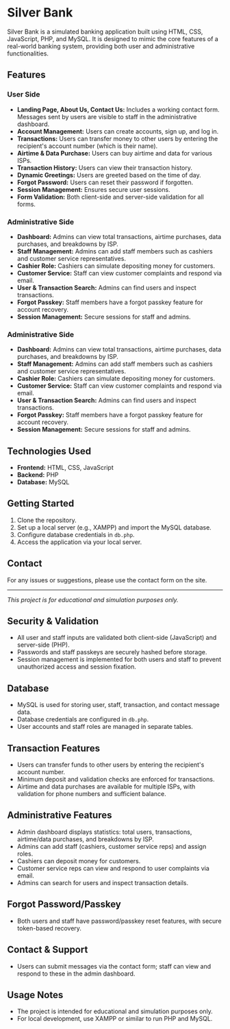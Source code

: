 # Silver Bank

Silver Bank is a simulated banking application built using HTML, CSS, JavaScript, PHP, and MySQL. It is designed to mimic the core features of a real-world banking system, providing both user and administrative functionalities.

## Features

### User Side
 - **Landing Page, About Us, Contact Us:** Includes a working contact form. Messages sent by users are visible to staff in the administrative dashboard.
 - **Account Management:** Users can create accounts, sign up, and log in.
 - **Transactions:** Users can transfer money to other users by entering the recipient's account number (which is their name).
 - **Airtime & Data Purchase:** Users can buy airtime and data for various ISPs.
 - **Transaction History:** Users can view their transaction history.
 - **Dynamic Greetings:** Users are greeted based on the time of day.
 - **Forgot Password:** Users can reset their password if forgotten.
 - **Session Management:** Ensures secure user sessions.
 - **Form Validation:** Both client-side and server-side validation for all forms.

### Administrative Side
- **Dashboard:** Admins can view total transactions, airtime purchases, data purchases, and breakdowns by ISP.
- **Staff Management:** Admins can add staff members such as cashiers and customer service representatives.
- **Cashier Role:** Cashiers can simulate depositing money for customers.
- **Customer Service:** Staff can view customer complaints and respond via email.
- **User & Transaction Search:** Admins can find users and inspect transactions.
- **Forgot Passkey:** Staff members have a forgot passkey feature for account recovery.
- **Session Management:** Secure sessions for staff and admins.
### Administrative Side
 - **Dashboard:** Admins can view total transactions, airtime purchases, data purchases, and breakdowns by ISP.
 - **Staff Management:** Admins can add staff members such as cashiers and customer service representatives.
 - **Cashier Role:** Cashiers can simulate depositing money for customers.
 - **Customer Service:** Staff can view customer complaints and respond via email.
 - **User & Transaction Search:** Admins can find users and inspect transactions.
 - **Forgot Passkey:** Staff members have a forgot passkey feature for account recovery.
 - **Session Management:** Secure sessions for staff and admins.

## Technologies Used
- **Frontend:** HTML, CSS, JavaScript
- **Backend:** PHP
- **Database:** MySQL

## Getting Started
1. Clone the repository.
2. Set up a local server (e.g., XAMPP) and import the MySQL database.
3. Configure database credentials in `db.php`.
4. Access the application via your local server.

## Contact
For any issues or suggestions, please use the contact form on the site.

---

*This project is for educational and simulation purposes only.*
## Security & Validation
 - All user and staff inputs are validated both client-side (JavaScript) and server-side (PHP).
 - Passwords and staff passkeys are securely hashed before storage.
 - Session management is implemented for both users and staff to prevent unauthorized access and session fixation.

## Database
 - MySQL is used for storing user, staff, transaction, and contact message data.
 - Database credentials are configured in `db.php`.
 - User accounts and staff roles are managed in separate tables.

## Transaction Features
 - Users can transfer funds to other users by entering the recipient's account number.
 - Minimum deposit and validation checks are enforced for transactions.
 - Airtime and data purchases are available for multiple ISPs, with validation for phone numbers and sufficient balance.

## Administrative Features
 - Admin dashboard displays statistics: total users, transactions, airtime/data purchases, and breakdowns by ISP.
 - Admins can add staff (cashiers, customer service reps) and assign roles.
 - Cashiers can deposit money for customers.
 - Customer service reps can view and respond to user complaints via email.
 - Admins can search for users and inspect transaction details.

## Forgot Password/Passkey
 - Both users and staff have password/passkey reset features, with secure token-based recovery.

## Contact & Support
 - Users can submit messages via the contact form; staff can view and respond to these in the admin dashboard.

## Usage Notes
 - The project is intended for educational and simulation purposes only.
 - For local development, use XAMPP or similar to run PHP and MySQL.
